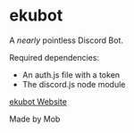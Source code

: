# ekubot

A *nearly* pointless Discord Bot.

Required dependencies:

- An auth.js file with a token
- The discord.js node module

[ekubot Website](https://drsmalls.github.io/ekubot/)

Made by Mob
